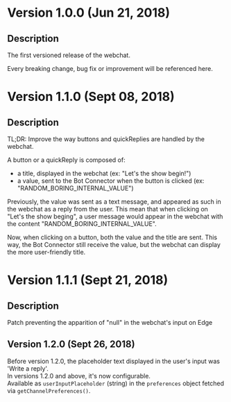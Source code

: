 # Version 1.0.0 (Jun 21, 2018)

## Description

The first versioned release of the webchat.

Every breaking change, bug fix or improvement will be referenced here.

# Version 1.1.0 (Sept 08, 2018)

## Description

TL;DR: Improve the way buttons and quickReplies are handled by the webchat.

A button or a quickReply is composed of:

- a title, displayed in the webchat (ex: "Let's the show begin!")
- a value, sent to the Bot Connector when the button is clicked (ex: "RANDOM_BORING_INTERNAL_VALUE")

Previously, the value was sent as a text message, and appeared as such in the webchat as a reply from the user. This mean that when clicking on "Let's the show beging", a user message would appear in the webchat with the content "RANDOM_BORING_INTERNAL_VALUE".

Now, when clicking on a button, both the value and the title are sent. This way, the Bot Connector still receive the value, but the webchat can display the more user-friendly title.

# Version 1.1.1 (Sept 21, 2018)

## Description

Patch preventing the apparition of "null" in the webchat's input on Edge

## Version 1.2.0 (Sept 26, 2018)

Before version 1.2.0, the placeholder text displayed in the user's input was 'Write a reply'.  
In versions 1.2.0 and above, it's now configurable.  
Available as `userInputPlaceholder` (string) in the `preferences` object fetched via `getChannelPreferences()`.
